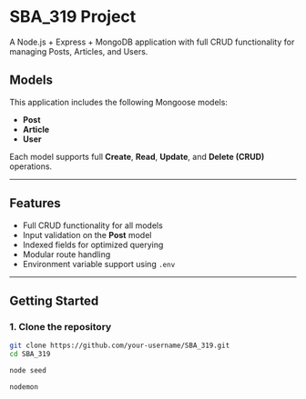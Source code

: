 # SBA_319 Project

A Node.js + Express + MongoDB application with full CRUD functionality for managing Posts, Articles, and Users.

## Models

This application includes the following Mongoose models:

- **Post**
- **Article**
- **User**

Each model supports full **Create**, **Read**, **Update**, and **Delete (CRUD)** operations.

---

## Features

- Full CRUD functionality for all models
- Input validation on the **Post** model
- Indexed fields for optimized querying
- Modular route handling
- Environment variable support using `.env`

---

## Getting Started

### 1. Clone the repository

```bash
git clone https://github.com/your-username/SBA_319.git
cd SBA_319

node seed

nodemon
